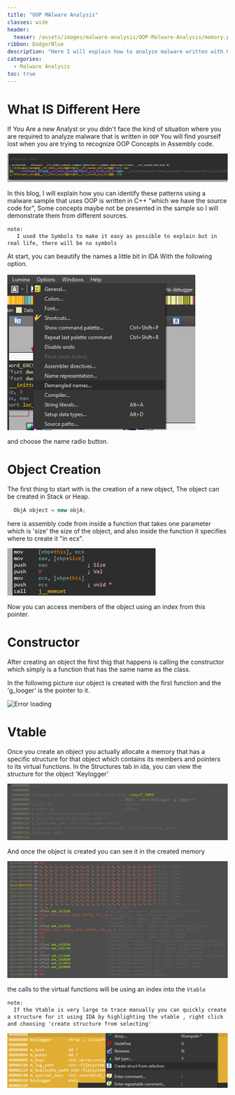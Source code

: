 ```yaml
---
title: "OOP MAlware Analysis"
classes: wide
header:
  teaser: /assets/images/malware-analysis/OOP-Malware-Analysis/memory.png
ribbon: DodgerBlue
description: "Here I will explain how to analyze malware written with OOP..."
categories:
  - Malware Analysis
toc: true
---
```


# What IS Different Here

If You Are a new Analyst or you didn't face the kind of situation where you are required to analyze malware that is written in `OOP` You will find yourself lost when you are trying to recognize OOP Concepts in Assembly code.

![Error loading](/assets/images/malware-analysis/OOP-Malware-Analysis/mis.png)

In this blog, I will explain how you can identify these patterns using a malware sample that uses
OOP is written in C++ "which we have the source code for", Some concepts maybe not be presented in the sample so I will demonstrate them from different sources. 

    note:
       I used the Symbols to make it easy as possible to explain but in real life, there will be no symbols

At start, you can beautify the names a little bit in IDA With the following option.

![Error loading](/assets/images/malware-analysis/OOP-Malware-Analysis/names.png)

and choose the name radio button.

# Object Creation

The first thing to start with is the creation of a new object, The object can be created in Stack or Heap.

```cpp
  ObjA object = new objA; 
```
here is assembly code from inside a function that takes one parameter which is 'size' the size of the object, and also inside the function it specifies where to create it "in ecx".

![Error loading](/assets/images/malware-analysis/OOP-Malware-Analysis/allocate.png)

Now you can access members of the object using an index from this pointer.
# Constructor

After creating an object the first thig that happens is calling the constructor which simply is a function that has the same name as the class.

In the following picture our object is created with the first function and the 'g_looger' is the pointer to it.

![Error loading](/assets/images/malware-analysis/OOP-Malware-Analysis/con.png)

# Vtable

Once you create an object you actually allocate a memory that has a specific structure for that object which contains its members and pointers to its virtual functions.
In the Structures tab in ida, you can view the structure for the object 'Keylogger'

![Error loading](/assets/images/malware-analysis/OOP-Malware-Analysis/vftable.png)

And once the object is created you can see it in the created memory

![Error loading](/assets/images/malware-analysis/OOP-Malware-Analysis/memory.png)

the calls to the virtual functions will be using an index into the `Vtable`
  
    note:
      If the Vtable is very large to trace manually you can quickly create a structure for it using IDA by highlighting the vtable , right click and choosing 'create structure from selecting'

![Error loading](/assets/images/malware-analysis/OOP-Malware-Analysis/struc.png)
